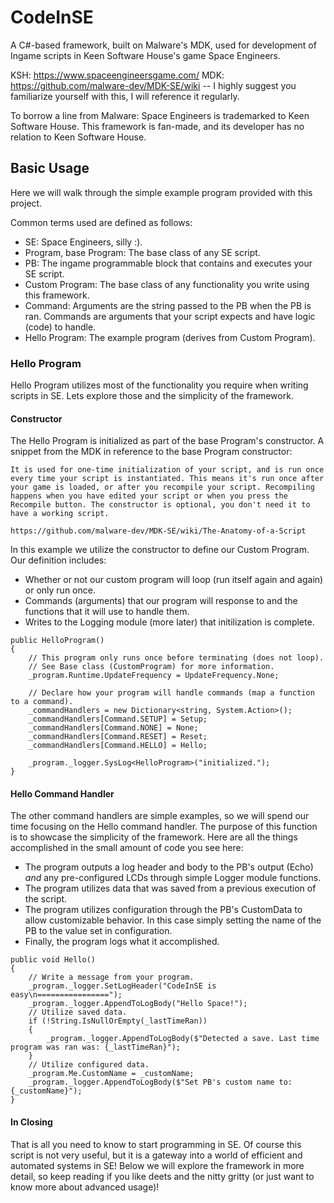 # CodeInSE
A C#-based framework, built on Malware's MDK, used for development of Ingame scripts in Keen Software House's game Space Engineers.

KSH: https://www.spaceengineersgame.com/
MDK: https://github.com/malware-dev/MDK-SE/wiki -- I highly suggest you familiarize yourself with this, I will reference it regularly.

To borrow a line from Malware:
Space Engineers is trademarked to Keen Software House. This framework is fan-made, and its developer has no relation to Keen Software House.

## Basic Usage
Here we will walk through the simple example program provided with this project.

Common terms used are defined as follows:
* SE: Space Engineers, silly :).
* Program, base Program: The base class of any SE script.
* PB: The ingame programmable block that contains and executes your SE script.
* Custom Program: The base class of any functionality you write using this framework.
* Command: Arguments are the string passed to the PB when the PB is ran. Commands are arguments that your script expects and have logic (code) to handle.
* Hello Program: The example program (derives from Custom Program).

### Hello Program
Hello Program utilizes most of the functionality you require when writing scripts in SE. Lets explore those and the simplicity of the framework.

#### Constructor
The Hello Program is initialized as part of the base Program's constructor. A snippet from the MDK in reference to the base Program constructor:
```
It is used for one-time initialization of your script, and is run once every time your script is instantiated. This means it's run once after your game is loaded, or after you recompile your script. Recompiling happens when you have edited your script or when you press the Recompile button. The constructor is optional, you don't need it to have a working script.

https://github.com/malware-dev/MDK-SE/wiki/The-Anatomy-of-a-Script
```

In this example we utilize the constructor to define our Custom Program. Our definition includes:
* Whether or not our custom program will loop (run itself again and again) or only run once.
* Commands (arguments) that our program will response to and the functions that it will use to handle them.
* Writes to the Logging module (more later) that initilization is complete.
```
public HelloProgram()
{
    // This program only runs once before terminating (does not loop).
    // See Base class (CustomProgram) for more information.
    _program.Runtime.UpdateFrequency = UpdateFrequency.None;

    // Declare how your program will handle commands (map a function to a command).
    _commandHandlers = new Dictionary<string, System.Action>();
    _commandHandlers[Command.SETUP] = Setup;
    _commandHandlers[Command.NONE] = None;
    _commandHandlers[Command.RESET] = Reset;
    _commandHandlers[Command.HELLO] = Hello;

    _program._logger.SysLog<HelloProgram>("initialized.");
}
```
#### Hello Command Handler
The other command handlers are simple examples, so we will spend our time focusing on the Hello command handler.
The purpose of this function is to showcase the simplicity of the framework. Here are all the things accomplished in the small amount of code you see here:
* The program outputs a log header and body to the PB's output (Echo) _and_ any pre-configured LCDs through simple Logger module functions.
* The program utilizes data that was saved from a previous execution of the script.
* The program utilizes configuration through the PB's CustomData to allow customizable behavior. In this case simply setting the name of the PB to the value set in configuration.
* Finally, the program logs what it accomplished.
```
public void Hello()
{
    // Write a message from your program.
    _program._logger.SetLogHeader("CodeInSE is easy\n================");
    _program._logger.AppendToLogBody("Hello Space!");
    // Utilize saved data.
    if (!String.IsNullOrEmpty(_lastTimeRan))
    {
        _program._logger.AppendToLogBody($"Detected a save. Last time program was ran was: {_lastTimeRan}");
    }
    // Utilize configured data.
    _program.Me.CustomName = _customName;
    _program._logger.AppendToLogBody($"Set PB's custom name to: {_customName}");
}
```
#### In Closing
That is all you need to know to start programming in SE. Of course this script is not very useful, but it is a gateway into a world of efficient and automated systems in SE! Below we will explore the framework in more detail, so keep reading if you like deets and the nitty gritty (or just want to know more about advanced usage)!
